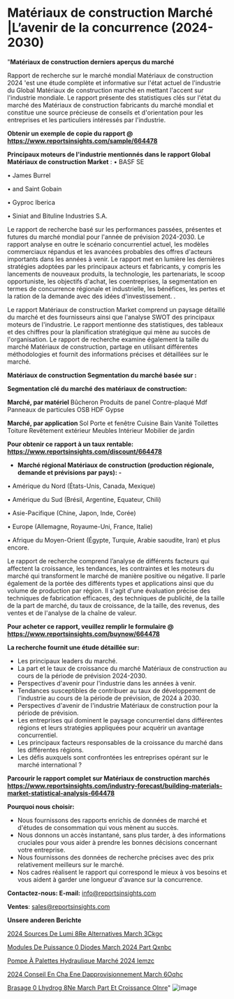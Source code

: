 # Matériaux de construction Marché |L’avenir de la concurrence (2024-2030)

"<strong>Matériaux de construction derniers aperçus du marché</strong>

Rapport de recherche sur le marché mondial Matériaux de construction 2024 'est une étude complète et informative sur l'état actuel de l'industrie du Global Matériaux de construction marché en mettant l'accent sur l'industrie mondiale. Le rapport présente des statistiques clés sur l'état du marché des Matériaux de construction fabricants du marché mondial et constitue une source précieuse de conseils et d'orientation pour les entreprises et les particuliers intéressés par l'industrie.

<strong>Obtenir un exemple de copie du rapport @ <a href=https://www.reportsinsights.com/sample/664478>https://www.reportsinsights.com/sample/664478</a></strong>

<strong>Principaux moteurs de l'industrie mentionnés dans le rapport Global Matériaux de construction Market</strong> :
• BASF SE

• James Burrel

• and Saint Gobain

• Gyproc Iberica

• Siniat and Bituline Industries S.A.

Le rapport de recherche basé sur les performances passées, présentes et futures du marché mondial pour l'année de prévision 2024-2030. Le rapport analyse en outre le scénario concurrentiel actuel, les modèles commerciaux répandus et les avancées probables des offres d'acteurs importants dans les années à venir. Le rapport met en lumière les dernières stratégies adoptées par les principaux acteurs et fabricants, y compris les lancements de nouveaux produits, la technologie, les partenariats, le scoop opportuniste, les objectifs d'achat, les coentreprises, la segmentation en termes de concurrence régionale et industrielle, les bénéfices, les pertes et la ration de la demande avec des idées d'investissement. .

Le rapport Matériaux de construction Market comprend un paysage détaillé du marché et des fournisseurs ainsi que l'analyse SWOT des principaux moteurs de l'industrie. Le rapport mentionne des statistiques, des tableaux et des chiffres pour la planification stratégique qui mène au succès de l'organisation. Le rapport de recherche examine également la taille du marché Matériaux de construction, partage en utilisant différentes méthodologies et fournit des informations précises et détaillées sur le marché.

<strong>Matériaux de construction Segmentation du marché basée sur :</strong>

<strong> Segmentation clé du marché des matériaux de construction: </strong>

<strong> Marché, par matériel </strong>
Bûcheron
Produits de panel
Contre-plaqué
Mdf
Panneaux de particules
OSB
HDF
Gypse

<strong> Marché, par application </strong>
Sol
Porte et fenêtre
Cuisine
Bain
Vanité
Toilettes
Toiture
Revêtement extérieur
Meubles
Intérieur
Mobilier de jardin

<strong>Pour obtenir ce rapport à un taux rentable: <a href=https://www.reportsinsights.com/discount/664478>https://www.reportsinsights.com/discount/664478</a></strong>
<ul>
  <li><strong>Marché régional Matériaux de construction (production régionale, demande et prévisions par pays): -</strong></li>
</ul>
• Amérique du Nord (États-Unis, Canada, Mexique)

• Amérique du Sud (Brésil, Argentine, Equateur, Chili)

• Asie-Pacifique (Chine, Japon, Inde, Corée)

• Europe (Allemagne, Royaume-Uni, France, Italie)

• Afrique du Moyen-Orient (Égypte, Turquie, Arabie saoudite, Iran) et plus encore.

Le rapport de recherche comprend l’analyse de différents facteurs qui affectent la croissance, les tendances, les contraintes et les moteurs du marché qui transforment le marché de manière positive ou négative. Il parle également de la portée des différents types et applications ainsi que du volume de production par région. Il s'agit d'une évaluation précise des techniques de fabrication efficaces, des techniques de publicité, de la taille de la part de marché, du taux de croissance, de la taille, des revenus, des ventes et de l'analyse de la chaîne de valeur.

<strong>Pour acheter ce rapport, veuillez remplir le formulaire @   <a href=https://www.reportsinsights.com/buynow/664478>https://www.reportsinsights.com/buynow/664478</a></strong>

<strong>La recherche fournit une étude détaillée sur:</strong>
<ul>
  <li>Les principaux leaders du marché.</li>
  <li>La part et le taux de croissance du marché Matériaux de construction au cours de la période de prévision 2024-2030.</li>
  <li>Perspectives d'avenir pour l'industrie dans les années à venir.</li>
  <li>Tendances susceptibles de contribuer au taux de développement de l'industrie au cours de la période de prévision, de 2024 à 2030.</li>
  <li>Perspectives d'avenir de l'industrie Matériaux de construction pour la période de prévision.</li>
  <li>Les entreprises qui dominent le paysage concurrentiel dans différentes régions et leurs stratégies appliquées pour acquérir un avantage concurrentiel.</li>
  <li>Les principaux facteurs responsables de la croissance du marché dans les différentes régions.</li>
  <li>Les défis auxquels sont confrontées les entreprises opérant sur le marché international ?</li>
</ul>

<strong>Parcourir le rapport complet sur Matériaux de construction marchés <a href=https://www.reportsinsights.com/industry-forecast/building-materials-market-statistical-analysis-664478>https://www.reportsinsights.com/industry-forecast/building-materials-market-statistical-analysis-664478</a></strong>

<strong>Pourquoi nous choisir:</strong>
<ul>
  <li>Nous fournissons des rapports enrichis de données de marché et d'études de consommation qui vous mènent au succès.</li>
  <li>Nous donnons un accès instantané, sans plus tarder, à des informations cruciales pour vous aider à prendre les bonnes décisions concernant votre entreprise.</li>
  <li>Nous fournissons des données de recherche précises avec des prix relativement meilleurs sur le marché.</li>
  <li>Nos cadres réalisent le rapport qui correspond le mieux à vos besoins et vous aident à garder une longueur d'avance sur la concurrence.</li>
</ul>
<strong>Contactez-nous:
</strong><strong>E-mail:</strong> <a href=mailto:info@reportsinsights.com>info@reportsinsights.com</a>

<strong>Ventes</strong>: <a href=mailto:sales@reportsinsights.com>sales@reportsinsights.com</a>

<strong>Unsere anderen Berichte</strong>

<a href=https://www.linkedin.com/pulse/2024-sources-de-lumi%C3%A8re-alternatives-march%C3%A9-3ckgc/>2024 Sources De Lumi 8Re Alternatives March 3Ckgc</a>

<a href=https://www.linkedin.com/pulse/modules-de-puissance-%C3%A0-diodes-march%C3%A9-2024-part-qxnbc/>Modules De Puissance  0 Diodes March 2024 Part Qxnbc</a>

<a href=https://www.linkedin.com/pulse/pompe-à-palettes-hydraulique-marché-2024-iemzc/>Pompe À Palettes Hydraulique Marché 2024 Iemzc</a>

<a href=https://www.linkedin.com/pulse/2024-conseil-en-cha%C3%AEne-dapprovisionnement-march%C3%A9-6oqhc/>2024 Conseil En Cha Ene Dapprovisionnement March 6Oqhc</a>

<a href=https://www.linkedin.com/pulse/brasage-%C3%A0-lhydrog%C3%A8ne-march%C3%A9-part-et-croissance-olnre/>Brasage  0 Lhydrog 8Ne March Part Et Croissance Olnre</a>"
![image](https://github.com/daminid12/RImarketdynamics/assets/158430485/20bbf2e8-bcd2-4a7c-94ff-461785989c56)
